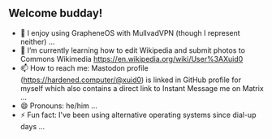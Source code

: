 ## Welcome budday!

- 🔭 I enjoy using GrapheneOS with MullvadVPN (though I represent neither) ...
- 🌱 I’m currently learning how to edit Wikipedia and submit photos to Commons Wikimedia https://en.wikipedia.org/wiki/User%3AXuid0
- 📫 How to reach me: Mastodon profile (https://hardened.computer/@xuid0) is linked in GitHub profile for myself which also contains a direct link to Instant Message me on Matrix ...
- 😄 Pronouns: he/him ...
- ⚡ Fun fact: I've been using alternative operating systems since dial-up days ...

